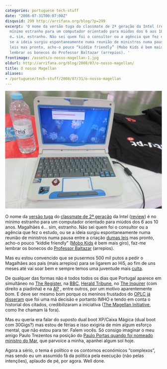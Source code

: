 ```yaml
---
categories: portuguese tech-stuff
date: "2008-07-31T00:07:00Z"
disqusid: 299 http://arrifana.org/blog/?p=299
excerpt: 'O nome da versão tuga do classmate de 2ª geração da Intel (review) é no
  mínimo estranho para um computador orientado para miúdos dos 6 aos 10 anos. Magalhães
  é… sim, estranho. Não sei quem foi o consultor ou a agência que fez o estudo, ou
  se a ideia surgiu espontaneamente numa reunião de ministros numa pausa entre a criação dumas
  leis mas pronto, acho-o pouco “kiddie friendly” (Mobo Kids é bem mais giro), faz-me
  lembrar os bonecos do Professor Baltazar (arrepios). '
frontimage: /assets/o-nosso-magellan-1.jpg
oldurl: http://arrifana.org/blog/2008/07/o-nosso-magellan/
title: O nosso Magellan
aliases:
- /portuguese/tech-stuff/2008/07/31/o-nosso-magellan
---
```


![](/assets/o-nosso-magellan-1.jpg "photo 1")

O nome da [versão tuga][1] do [classmate de 2ª geração][2] da Intel ([review][3]) é no mínimo estranho para um computador orientado para miúdos dos 6 aos 10 anos. Magalhães é… sim, estranho. Não sei quem foi o consultor ou a agência que fez o estudo, ou se a ideia surgiu espontaneamente numa reunião de ministros numa pausa entre a criação [dumas leis][4] mas pronto, acho-o pouco “kiddie friendly” ([Mobo Kids][5] é bem mais giro), faz-me lembrar os bonecos do [Professor Baltazar][6] (arrepios).

Mas eu estou convencido que se pusermos 500 mil putos a pedir o Magalhães aos pais (mais arrepios) para se ligarem ao Hi5, ao fim de uns meses até vai soar bem e sempre temos uma juventude mais [culta][7].

De qualquer das formas não é todos todos os dias que Portugal aparece em simultâneo no [The Register][8], na [BBC][9], [Herald Tribune][10], no [The Inquirer][11] (com direito a piadinha) e na [AP][12] , entre outros, por um motivo aparentemente bom. E deve ser mesmo bom porque os meninos frustados do [OPLC já disseram][13] que foi uma má decisão e portanto IMHO e tendo em conta o historial dos citados, credibilizaram a iniciativa ([The Magellan Initiative][14], como lhe chamam lá fora).

Mas eu queria era falar do suposto dual boot XP/Caixa Mágica (dual boot com 30Gigs?) mas estou de férias e isso exigiria de mim algum esforço mental, que não estou para ter. Falem vocês. Só consigo imaginar o meu amigo Paulo Trezentos na posição do [Paulo Portas quando foi nomeado ministro do Mar][15], que parvoíce a minha, apanhei algum sol hoje.

Agora a sério, o tema é político e os contornos económicos “complexos”, mas sendo eu um assumido fã da política pela execução (não pelas intenções), aplaudo de pé, por agora. Well done.

[1]: http://videos.sapo.pt/kMjjr6lkNZGIhmzUw3u6
[2]: http://www.intel.com/intel/worldahead/classmatepc/
[3]: http://reviews.cnet.co.uk/laptops/0,39030093,49296097,00.htm
[4]: http://www.digesto.gov.pt/gratis/dd1s/20080730.asp
[5]: http://www.engadget.com/2008/05/07/mobo-gets-rebadge-happy-with-two-new-low-cost-subnotes-for-brazi/
[6]: http://youtube.com/watch?v=dZMztkXlsMc
[7]: http://saber.sapo.pt/wiki/Fernão_de_Magalhães
[8]: http://www.theregister.co.uk/2008/07/30/intel_classmate_pc_deal_portugal/
[9]: http://news.bbc.co.uk/1/hi/technology/7533057.stm
[10]: http://www.iht.com/articles/ap/2008/07/30/business/EU-Portugal-Classmate-PC.php
[11]: http://www.theinquirer.net/gb/inquirer/news/2008/07/29/portuguese-classmate-pc
[12]: http://ap.google.com/article/ALeqM5j8FshHkVTU_chHZbt2iXfk21GJggD9284M382
[13]: http://www.olpcnews.com/sales_talk/intel/classmate_pc_children_portugal.html
[14]: http://www.intel.com/intel/worldahead/casestudies.htm?iid=worldahead+ln_cs
[15]: http://www.youtube.com/watch?v=UMIONxU0Mls